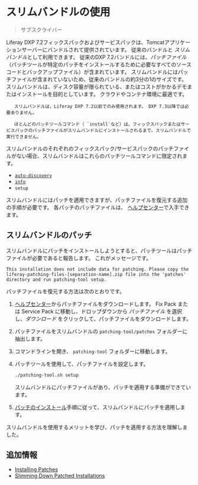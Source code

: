 # スリムバンドルの使用

> サブスクライバー

Liferay DXP 7.2フィックスパックおよびサービスパックは、Tomcatアプリケーションサーバーにバンドルされて提供されています。 従来のバンドルと *スリムバンドル*として利用できます。 従来のDXP 7.2バンドルには、*パッチファイル*（パッチツールが特定のパッチをインストールするために必要なすべてのソースコードとバックアップファイル）が含まれています。 スリムバンドルにはパッチファイルが含まれていないため、従来のバンドルの約3分の1のサイズです。 スリムバンドルは、ディスク容量が限られている、またはコストがかかるデモまたはインストールを目的としています。 クラウドやコンテナ環境に最適です。

``` important::
   スリムバンドルは、Liferay DXP 7.2以前でのみ使用されます。 DXP 7.3以降では必要ありません。
```

``` warning::
   ほとんどのパッチツールコマンド（ `install`など）は、フィックスパックまたはサービスパックのパッチファイルがスリムバンドルにインストールされるまで、スリムバンドルで実行できません。
```

スリムバンドルのそれぞれのフィックスパック/サービスパックのパッチファイルがない場合、スリムバンドルはこれらのパッチツールコマンドに限定されます。

  - [`auto-discovery`](../configuring-the-patching-tool.md)
  - [`info`](../getting-patch-information.md)
  - `setup`

スリムバンドルにはパッチを適用できますが、パッチファイルを復元する追加の手順が必要です。 各パッチのパッチファイルは、 [ヘルプセンター](https://customer.liferay.com/downloads)で入手できます。

## スリムバンドルのパッチ

スリムバンドルにパッチをインストールしようとすると、パッチツールはパッチファイルが必要であると報告します。 これがメッセージです。

    This installation does not include data for patching. Please copy the
    liferay-patching-files-[separation-name].zip file into the 'patches'
    directory and run patching-tool setup.

パッチファイルを復元する方法は次のとおりです。

1.  [ヘルプセンター](https://customer.liferay.com/downloads)からパッチファイルをダウンロードします。 Fix Pack または Service Pack に移動し、ドロップダウンから *パッチファイル* を選択し、*ダウンロード* をクリックして、パッチファイルをダウンロードします。

2.  パッチファイルをスリムバンドルの `patching-tool/patches` フォルダーに抽出します。

3.  コマンドラインを開き、 `patching-tool` フォルダーに移動します。

4.  パッチツールを使用して、パッチファイルを設定します。

    ``` bash
    ./patching-tool.sh setup
    ```

    スリムバンドルにパッチファイルがあり、パッチを適用する準備ができています。

5.  [パッチのインストール](../installing-patches.md)手順に従って、スリムバンドルにパッチを適用します。

スリムバンドルを使用するメリットを学び、パッチを適用する方法を理解しました。

## 追加情報

  - [Installing Patches](../installing-patches.md)
  - [Slimming Down Patched Installations](./slimming-down-patched-installations.md)
